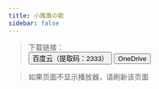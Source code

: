 ```yaml
---
title: 小鹰鹰の歌
sidebar: false
---
```

<link type="text/css" rel="stylesheet" href="/css/page.css">

>   下载链接：<br><button class="bttn-pill bttn-sm bttn-success"><i class="note-icon fas fa-cloud-download-alt"></i>  百度云（提取码：2333）</button> 
>   </a><button class="bttn-pill bttn-sm bttn-success"><i class="note-icon fas fa-cloud-download-alt"></i>  OneDrive</button></a>

>   如果页面不显示播放器，请刷新该页面
>

<div id="aplayer01"></div>
<script type="text/javascript">
    const ap = new APlayer({
        container: document.getElementById('aplayer01'),
        order: 'random',
        preload: 'none',
        volume: 0.7,
        listMaxHeight:5,
        audio: [
            {
            name: "左边",
            artist: "猫小鹰Owl",
            url: "https://beijixiaohu.oss-cn-beijing.aliyuncs.com/music/%E5%B7%A6%E8%BE%B9.mp3",
            cover: "https://beijixiaohu.oss-cn-beijing.aliyuncs.com/picture/playerheader.png"
            }, {
                name: "Ring Ring Ring",
                artist: "猫小鹰Owl",
                url: "https://beijixiaohu.oss-cn-beijing.aliyuncs.com/music/Ring%20Ring%20Ring.mp3",
                cover: "https://beijixiaohu.oss-cn-beijing.aliyuncs.com/picture/playerheader.png"
            }, {
                name: "一眼万年",
                artist: "猫小鹰Owl",
                url: "https://beijixiaohu.oss-cn-beijing.aliyuncs.com/music/%E4%B8%80%E7%9C%BC%E4%B8%87%E5%B9%B4.mp3",
                cover: "https://beijixiaohu.oss-cn-beijing.aliyuncs.com/picture/playerheader.png"
            }, {
                name: "钢铁直男",
                artist: "猫小鹰Owl",
                url: "https://beijixiaohu.oss-cn-beijing.aliyuncs.com/music/%E9%92%A2%E9%93%81%E7%9B%B4%E7%94%B7.mp3",
                cover: "https://beijixiaohu.oss-cn-beijing.aliyuncs.com/picture/playerheader.png"
            }, {
                name: "错位时空",
                artist: "猫小鹰Owl",
                url: "https://beijixiaohu.oss-cn-beijing.aliyuncs.com/music/%E9%94%99%E4%BD%8D%E6%97%B6%E7%A9%BA.mp3",
                cover: "https://beijixiaohu.oss-cn-beijing.aliyuncs.com/picture/playerheader.png"
            }, {
                name: "热爱105°的你",
                artist: "猫小鹰Owl",
                url: "https://beijixiaohu.oss-cn-beijing.aliyuncs.com/music/%E7%83%AD%E7%88%B1105%C2%B0%E7%9A%84%E4%BD%A0.mp3",
                cover: "https://beijixiaohu.oss-cn-beijing.aliyuncs.com/picture/playerheader.png"
            }, {
                name: "干物妹 小埋 OP",
                artist: "猫小鹰Owl",
                url: "https://oss.maoxiaoying.cool/music/%E5%B9%B2%E7%89%A9%E5%A6%B9%E5%B0%8F%E5%9F%8B.mp3",
                cover: "https://beijixiaohu.oss-cn-beijing.aliyuncs.com/picture/playerheader.png"
            }, {
                name: "花月成双",
                artist: "猫小鹰Owl",
                url: "https://beijixiaohu.oss-cn-beijing.aliyuncs.com/music/%E8%8A%B1%E6%9C%88%E6%88%90%E5%8F%8C.mp3",
                cover: "https://beijixiaohu.oss-cn-beijing.aliyuncs.com/picture/playerheader.png"
            }, {
                name: "有形的翅膀",
                artist: "猫小鹰Owl",
                url: "https://beijixiaohu.oss-cn-beijing.aliyuncs.com/music/%E6%9C%89%E5%BD%A2%E7%9A%84%E7%BF%85%E8%86%80.mp3",
                cover: "https://beijixiaohu.oss-cn-beijing.aliyuncs.com/picture/playerheader.png"
            }, {
                name: "香水百合",
                artist: "猫小鹰Owl",
                url: "https://beijixiaohu.oss-cn-beijing.aliyuncs.com/music/%E9%A6%99%E6%B0%B4%E7%99%BE%E5%90%88.mp3",
                cover: "https://beijixiaohu.oss-cn-beijing.aliyuncs.com/picture/playerheader.png"
            }, {
                name: "酸酸甜甜就是我",
                artist: "猫小鹰Owl",
                url: "https://beijixiaohu.oss-cn-beijing.aliyuncs.com/music/%E9%85%B8%E9%85%B8%E7%94%9C%E7%94%9C%E5%B0%B1%E6%98%AF%E6%88%91.mp3",
                cover: "https://beijixiaohu.oss-cn-beijing.aliyuncs.com/picture/playerheader.png"
            }, {
                name: "樱花草",
                artist: "猫小鹰Owl",
                url: "https://beijixiaohu.oss-cn-beijing.aliyuncs.com/music/%E6%A8%B1%E8%8A%B1%E8%8D%89.mp3",
                cover: "https://beijixiaohu.oss-cn-beijing.aliyuncs.com/picture/playerheader.png"
            }, {
                name: "大喜（舰长版）",
                artist: "猫小鹰Owl",
                url: "https://beijixiaohu.oss-cn-beijing.aliyuncs.com/music/%E5%A4%A7%E5%96%9C%EF%BC%88%E8%88%B0%E9%95%BF%E7%89%88%EF%BC%89.mp3",
                cover: "https://beijixiaohu.oss-cn-beijing.aliyuncs.com/picture/playerheader.png"
            }, {
                name: "大喜",
                artist: "猫小鹰Owl",
                url: "https://beijixiaohu.oss-cn-beijing.aliyuncs.com/music/%E5%A4%A7%E5%96%9C.mp3",
                cover: "https://beijixiaohu.oss-cn-beijing.aliyuncs.com/picture/playerheader.png"
            }, {
                name: "与梦盛开",
                artist: "猫小鹰Owl参与·合作",
                url: "https://beijixiaohu.oss-cn-beijing.aliyuncs.com/music/与梦盛开.mp3",
                cover: "https://beijixiaohu.oss-cn-beijing.aliyuncs.com/picture/playerheader.png"
            }, {
                name: "Good Time",
                artist: "猫小鹰Owl",
                url: "https://beijixiaohu.oss-cn-beijing.aliyuncs.com/music/Good Time.mp3",
                cover: "https://beijixiaohu.oss-cn-beijing.aliyuncs.com/picture/playerheader.png"
            }, {
                name: "lemon",
                artist: "猫小鹰Owl",
                url: "https://beijixiaohu.oss-cn-beijing.aliyuncs.com/music/lemon.mp3",
                cover: "https://beijixiaohu.oss-cn-beijing.aliyuncs.com/picture/playerheader.png"
            }, {
                name: "START：DASH！",
                artist: "猫小鹰Owl",
                url: "https://beijixiaohu.oss-cn-beijing.aliyuncs.com/music/START：DASH！.mp3",
                cover: "https://beijixiaohu.oss-cn-beijing.aliyuncs.com/picture/playerheader.png"
            }, {
                name: "一直很安静",
                artist: "猫小鹰Owl",
                url: "https://beijixiaohu.oss-cn-beijing.aliyuncs.com/music/一直很安静.mp3",
                cover: "https://beijixiaohu.oss-cn-beijing.aliyuncs.com/picture/playerheader.png"
            }, {
                name: "七里香",
                artist: "猫小鹰Owl",
                url: "https://beijixiaohu.oss-cn-beijing.aliyuncs.com/music/七里香.mp3",
                cover: "https://beijixiaohu.oss-cn-beijing.aliyuncs.com/picture/playerheader.png"
            }, {
                name: "三清遥",
                artist: "猫小鹰Owl",
                url: "https://beijixiaohu.oss-cn-beijing.aliyuncs.com/music/三清遥.mp3",
                cover: "https://beijixiaohu.oss-cn-beijing.aliyuncs.com/picture/playerheader.png"
            }, {
                name: "下一秒相见",
                artist: "猫小鹰Owl",
                url: "https://beijixiaohu.oss-cn-beijing.aliyuncs.com/music/下一秒相见.mp3",
                cover: "https://beijixiaohu.oss-cn-beijing.aliyuncs.com/picture/playerheader.png"
            }, {
                name: "下山",
                artist: "猫小鹰Owl",
                url: "https://beijixiaohu.oss-cn-beijing.aliyuncs.com/music/下山.mp3",
                cover: "https://beijixiaohu.oss-cn-beijing.aliyuncs.com/picture/playerheader.png"
            }, {
                name: "与你同行~B with U",
                artist: "猫小鹰Owl",
                url: "https://beijixiaohu.oss-cn-beijing.aliyuncs.com/music/与你同行~B with U.mp3",
                cover: "https://beijixiaohu.oss-cn-beijing.aliyuncs.com/picture/playerheader.png"
            }, {
                name: "与你最后的夏天",
                artist: "猫小鹰Owl",
                url: "https://beijixiaohu.oss-cn-beijing.aliyuncs.com/music/与你最后的夏天.mp3",
                cover: "https://beijixiaohu.oss-cn-beijing.aliyuncs.com/picture/playerheader.png"
            }, {
                name: "世间慢",
                artist: "猫小鹰Owl",
                url: "https://beijixiaohu.oss-cn-beijing.aliyuncs.com/music/世间慢.mp3",
                cover: "https://beijixiaohu.oss-cn-beijing.aliyuncs.com/picture/playerheader.png"
            }, {
                name: "东京不太热",
                artist: "猫小鹰Owl",
                url: "https://beijixiaohu.oss-cn-beijing.aliyuncs.com/music/东京不太热.mp3",
                cover: "https://beijixiaohu.oss-cn-beijing.aliyuncs.com/picture/playerheader.png"
            }, {
                name: "东流",
                artist: "猫小鹰Owl",
                url: "https://beijixiaohu.oss-cn-beijing.aliyuncs.com/music/东流.mp3",
                cover: "https://beijixiaohu.oss-cn-beijing.aliyuncs.com/picture/playerheader.png"
            }, {
                name: "亲爱的，那不是爱情",
                artist: "猫小鹰Owl",
                url: "https://beijixiaohu.oss-cn-beijing.aliyuncs.com/music/亲爱的，那不是爱情.mp3",
                cover: "https://beijixiaohu.oss-cn-beijing.aliyuncs.com/picture/playerheader.png"
            }, {
                name: "仙剑问情",
                artist: "猫小鹰Owl",
                url: "https://beijixiaohu.oss-cn-beijing.aliyuncs.com/music/仙剑问情.mp3",
                cover: "https://beijixiaohu.oss-cn-beijing.aliyuncs.com/picture/playerheader.png"
            }, {
                name: "但愿人长久",
                artist: "猫小鹰Owl",
                url: "https://beijixiaohu.oss-cn-beijing.aliyuncs.com/music/但愿人长久.mp3",
                cover: "https://beijixiaohu.oss-cn-beijing.aliyuncs.com/picture/playerheader.png"
            }, {
                name: "你最最最重要",
                artist: "猫小鹰Owl",
                url: "https://beijixiaohu.oss-cn-beijing.aliyuncs.com/music/你最最最重要.mp3",
                cover: "https://beijixiaohu.oss-cn-beijing.aliyuncs.com/picture/playerheader.png"
            }, {
                name: "冬日",
                artist: "猫小鹰Owl",
                url: "https://beijixiaohu.oss-cn-beijing.aliyuncs.com/music/冬日.mp3",
                cover: "https://beijixiaohu.oss-cn-beijing.aliyuncs.com/picture/playerheader.png"
            }, {
                name: "凉凉",
                artist: "猫小鹰Owl",
                url: "https://beijixiaohu.oss-cn-beijing.aliyuncs.com/music/凉凉.mp3",
                cover: "https://beijixiaohu.oss-cn-beijing.aliyuncs.com/picture/playerheader.png"
            }, {
                name: "勾指起誓",
                artist: "猫小鹰Owl",
                url: "https://beijixiaohu.oss-cn-beijing.aliyuncs.com/music/勾指起誓.mp3",
                cover: "https://beijixiaohu.oss-cn-beijing.aliyuncs.com/picture/playerheader.png"
            }, {
                name: "化作樱花树",
                artist: "猫小鹰Owl",
                url: "https://beijixiaohu.oss-cn-beijing.aliyuncs.com/music/化作樱花树.mp3",
                cover: "https://beijixiaohu.oss-cn-beijing.aliyuncs.com/picture/playerheader.png"
            }, {
                name: "千里邀月",
                artist: "猫小鹰Owl",
                url: "https://beijixiaohu.oss-cn-beijing.aliyuncs.com/music/千里邀月.mp3",
                cover: "https://beijixiaohu.oss-cn-beijing.aliyuncs.com/picture/playerheader.png"
            }, {
                name: "单身情歌",
                artist: "猫小鹰Owl",
                url: "https://beijixiaohu.oss-cn-beijing.aliyuncs.com/music/单身情歌.mp3",
                cover: "https://beijixiaohu.oss-cn-beijing.aliyuncs.com/picture/playerheader.png"
            }, {
                name: "听妈妈的话",
                artist: "猫小鹰Owl",
                url: "https://beijixiaohu.oss-cn-beijing.aliyuncs.com/music/听妈妈的话.mp3",
                cover: "https://beijixiaohu.oss-cn-beijing.aliyuncs.com/picture/playerheader.png"
            }, {
                name: "咸鱼的夏天",
                artist: "猫小鹰Owl",
                url: "https://beijixiaohu.oss-cn-beijing.aliyuncs.com/music/咸鱼的夏天.mp3",
                cover: "https://beijixiaohu.oss-cn-beijing.aliyuncs.com/picture/playerheader.png"
            }, {
                name: "喜欢你",
                artist: "猫小鹰Owl",
                url: "https://beijixiaohu.oss-cn-beijing.aliyuncs.com/music/喜欢你.mp3",
                cover: "https://beijixiaohu.oss-cn-beijing.aliyuncs.com/picture/playerheader.png"
            }, {
                name: "团团圆圆",
                artist: "猫小鹰Owl",
                url: "https://beijixiaohu.oss-cn-beijing.aliyuncs.com/music/团团圆圆.mp3",
                cover: "https://beijixiaohu.oss-cn-beijing.aliyuncs.com/picture/playerheader.png"
            }, {
                name: "处处吻",
                artist: "猫小鹰Owl",
                url: "https://beijixiaohu.oss-cn-beijing.aliyuncs.com/music/处处吻.mp3",
                cover: "https://beijixiaohu.oss-cn-beijing.aliyuncs.com/picture/playerheader.png"
            }, {
                name: "夏天的风",
                artist: "猫小鹰Owl",
                url: "https://beijixiaohu.oss-cn-beijing.aliyuncs.com/music/夏天的风.mp3",
                cover: "https://beijixiaohu.oss-cn-beijing.aliyuncs.com/picture/playerheader.png"
            }, {
                name: "大鱼",
                artist: "猫小鹰Owl",
                url: "https://beijixiaohu.oss-cn-beijing.aliyuncs.com/music/大鱼.mp3",
                cover: "https://beijixiaohu.oss-cn-beijing.aliyuncs.com/picture/playerheader.png"
            }, {
                name: "奥利给",
                artist: "猫小鹰Owl",
                url: "https://beijixiaohu.oss-cn-beijing.aliyuncs.com/music/奥利给.mp3",
                cover: "https://beijixiaohu.oss-cn-beijing.aliyuncs.com/picture/playerheader.png"
            }, {
                name: "宁夏",
                artist: "猫小鹰Owl",
                url: "https://beijixiaohu.oss-cn-beijing.aliyuncs.com/music/宁夏.mp3",
                cover: "https://beijixiaohu.oss-cn-beijing.aliyuncs.com/picture/playerheader.png"
            }, {
                name: "对你青睐",
                artist: "猫小鹰Owl",
                url: "https://beijixiaohu.oss-cn-beijing.aliyuncs.com/music/对你青睐.mp3",
                cover: "https://beijixiaohu.oss-cn-beijing.aliyuncs.com/picture/playerheader.png"
            }, {
                name: "小城谣",
                artist: "猫小鹰Owl",
                url: "https://beijixiaohu.oss-cn-beijing.aliyuncs.com/music/小城谣.mp3",
                cover: "https://beijixiaohu.oss-cn-beijing.aliyuncs.com/picture/playerheader.png"
            }, {
                name: "小情歌",
                artist: "猫小鹰Owl",
                url: "https://beijixiaohu.oss-cn-beijing.aliyuncs.com/music/小情歌.mp3",
                cover: "https://beijixiaohu.oss-cn-beijing.aliyuncs.com/picture/playerheader.png"
            }, {
                name: "广寒宫",
                artist: "猫小鹰Owl",
                url: "https://beijixiaohu.oss-cn-beijing.aliyuncs.com/music/广寒宫.mp3",
                cover: "https://beijixiaohu.oss-cn-beijing.aliyuncs.com/picture/playerheader.png"
            }, {
                name: "归寻",
                artist: "猫小鹰Owl",
                url: "https://beijixiaohu.oss-cn-beijing.aliyuncs.com/music/归寻.mp3",
                cover: "https://beijixiaohu.oss-cn-beijing.aliyuncs.com/picture/playerheader.png"
            }, {
                name: "心动的感觉",
                artist: "猫小鹰Owl",
                url: "https://beijixiaohu.oss-cn-beijing.aliyuncs.com/music/心动的感觉.mp3",
                cover: "https://beijixiaohu.oss-cn-beijing.aliyuncs.com/picture/playerheader.png"
            }, {
                name: "心愿便利贴",
                artist: "猫小鹰Owl",
                url: "https://beijixiaohu.oss-cn-beijing.aliyuncs.com/music/心愿便利贴.mp3",
                cover: "https://beijixiaohu.oss-cn-beijing.aliyuncs.com/picture/playerheader.png"
            }, {
                name: "忘记时间",
                artist: "猫小鹰Owl",
                url: "https://beijixiaohu.oss-cn-beijing.aliyuncs.com/music/忘记时间.mp3",
                cover: "https://beijixiaohu.oss-cn-beijing.aliyuncs.com/picture/playerheader.png"
            }, {
                name: "想见你想见你想见你",
                artist: "猫小鹰Owl",
                url: "https://beijixiaohu.oss-cn-beijing.aliyuncs.com/music/想见你想见你想见你.mp3",
                cover: "https://beijixiaohu.oss-cn-beijing.aliyuncs.com/picture/playerheader.png"
            }, {
                name: "我们的爱",
                artist: "猫小鹰Owl",
                url: "https://beijixiaohu.oss-cn-beijing.aliyuncs.com/music/我们的爱.mp3",
                cover: "https://beijixiaohu.oss-cn-beijing.aliyuncs.com/picture/playerheader.png"
            }, {
                name: "我怀念的",
                artist: "猫小鹰Owl",
                url: "https://beijixiaohu.oss-cn-beijing.aliyuncs.com/music/我怀念的.mp3",
                cover: "https://beijixiaohu.oss-cn-beijing.aliyuncs.com/picture/playerheader.png"
            }, {
                name: "我的一个道姑朋友",
                artist: "猫小鹰Owl",
                url: "https://beijixiaohu.oss-cn-beijing.aliyuncs.com/music/我的一个道姑朋友.mp3",
                cover: "https://beijixiaohu.oss-cn-beijing.aliyuncs.com/picture/playerheader.png"
            }, {
                name: "打上花火",
                artist: "猫小鹰Owl",
                url: "https://beijixiaohu.oss-cn-beijing.aliyuncs.com/music/打上花火.mp3",
                cover: "https://beijixiaohu.oss-cn-beijing.aliyuncs.com/picture/playerheader.png"
            }, {
                name: "探清水河",
                artist: "猫小鹰Owl",
                url: "https://beijixiaohu.oss-cn-beijing.aliyuncs.com/music/探清水河.mp3",
                cover: "https://beijixiaohu.oss-cn-beijing.aliyuncs.com/picture/playerheader.png"
            }, {
                name: "摇篮曲",
                artist: "猫小鹰Owl",
                url: "https://beijixiaohu.oss-cn-beijing.aliyuncs.com/music/摇篮曲.mp3",
                cover: "https://beijixiaohu.oss-cn-beijing.aliyuncs.com/picture/playerheader.png"
            }, {
                name: "无归",
                artist: "猫小鹰Owl",
                url: "https://beijixiaohu.oss-cn-beijing.aliyuncs.com/music/无归.mp3",
                cover: "https://beijixiaohu.oss-cn-beijing.aliyuncs.com/picture/playerheader.png"
            }, {
                name: "易燃易爆炸",
                artist: "猫小鹰Owl",
                url: "https://beijixiaohu.oss-cn-beijing.aliyuncs.com/music/易燃易爆炸.mp3",
                cover: "https://beijixiaohu.oss-cn-beijing.aliyuncs.com/picture/playerheader.png"
            }, {
                name: "晓秋明月",
                artist: "猫小鹰Owl",
                url: "https://beijixiaohu.oss-cn-beijing.aliyuncs.com/music/晓秋明月.mp3",
                cover: "https://beijixiaohu.oss-cn-beijing.aliyuncs.com/picture/playerheader.png"
            }, {
                name: "晚安喵（片段）",
                artist: "猫小鹰Owl",
                url: "https://beijixiaohu.oss-cn-beijing.aliyuncs.com/music/晚安喵（片段）.mp3",
                cover: "https://beijixiaohu.oss-cn-beijing.aliyuncs.com/picture/playerheader.png"
            }, {
                name: "普通Disico",
                artist: "猫小鹰Owl",
                url: "https://beijixiaohu.oss-cn-beijing.aliyuncs.com/music/普通Disico.mp3",
                cover: "https://beijixiaohu.oss-cn-beijing.aliyuncs.com/picture/playerheader.png"
            }, {
                name: "晴天",
                artist: "猫小鹰Owl",
                url: "https://beijixiaohu.oss-cn-beijing.aliyuncs.com/music/晴天.mp3",
                cover: "https://beijixiaohu.oss-cn-beijing.aliyuncs.com/picture/playerheader.png"
            }, {
                name: "曹操",
                artist: "猫小鹰Owl",
                url: "https://beijixiaohu.oss-cn-beijing.aliyuncs.com/music/曹操.mp3",
                cover: "https://beijixiaohu.oss-cn-beijing.aliyuncs.com/picture/playerheader.png"
            }, {
                name: "最初的梦想",
                artist: "猫小鹰Owl",
                url: "https://beijixiaohu.oss-cn-beijing.aliyuncs.com/music/最初的梦想.mp3",
                cover: "https://beijixiaohu.oss-cn-beijing.aliyuncs.com/picture/playerheader.png"
            }, {
                name: "月光",
                artist: "猫小鹰Owl",
                url: "https://beijixiaohu.oss-cn-beijing.aliyuncs.com/music/月光.mp3",
                cover: "https://beijixiaohu.oss-cn-beijing.aliyuncs.com/picture/playerheader.png"
            }, {
                name: "有点甜",
                artist: "猫小鹰Owl",
                url: "https://beijixiaohu.oss-cn-beijing.aliyuncs.com/music/有点甜.mp3",
                cover: "https://beijixiaohu.oss-cn-beijing.aliyuncs.com/picture/playerheader.png"
            }, {
                name: "未闻花名",
                artist: "猫小鹰Owl",
                url: "https://beijixiaohu.oss-cn-beijing.aliyuncs.com/music/未闻花名.mp3",
                cover: "https://beijixiaohu.oss-cn-beijing.aliyuncs.com/picture/playerheader.png"
            }, {
                name: "杀破狼",
                artist: "猫小鹰Owl",
                url: "https://beijixiaohu.oss-cn-beijing.aliyuncs.com/music/杀破狼.mp3",
                cover: "https://beijixiaohu.oss-cn-beijing.aliyuncs.com/picture/playerheader.png"
            }, {
                name: "桃花笑",
                artist: "猫小鹰Owl",
                url: "https://beijixiaohu.oss-cn-beijing.aliyuncs.com/music/桃花笑.mp3",
                cover: "https://beijixiaohu.oss-cn-beijing.aliyuncs.com/picture/playerheader.png"
            }, {
                name: "棠梨煎雪",
                artist: "猫小鹰Owl",
                url: "https://beijixiaohu.oss-cn-beijing.aliyuncs.com/music/棠梨煎雪.mp3",
                cover: "https://beijixiaohu.oss-cn-beijing.aliyuncs.com/picture/playerheader.png"
            }, {
                name: "烟雨行舟",
                artist: "猫小鹰Owl",
                url: "https://beijixiaohu.oss-cn-beijing.aliyuncs.com/music/烟雨行舟.mp3",
                cover: "https://beijixiaohu.oss-cn-beijing.aliyuncs.com/picture/playerheader.png"
            }, {
                name: "爱你",
                artist: "猫小鹰Owl",
                url: "https://beijixiaohu.oss-cn-beijing.aliyuncs.com/music/爱你.mp3",
                cover: "https://beijixiaohu.oss-cn-beijing.aliyuncs.com/picture/playerheader.png"
            }, {
                name: "爱河",
                artist: "猫小鹰Owl",
                url: "https://beijixiaohu.oss-cn-beijing.aliyuncs.com/music/爱河.mp3",
                cover: "https://beijixiaohu.oss-cn-beijing.aliyuncs.com/picture/playerheader.png"
            }, {
                name: "牵丝戏",
                artist: "猫小鹰Owl",
                url: "https://beijixiaohu.oss-cn-beijing.aliyuncs.com/music/牵丝戏.mp3",
                cover: "https://beijixiaohu.oss-cn-beijing.aliyuncs.com/picture/playerheader.png"
            }, {
                name: "猫头鹰",
                artist: "猫小鹰Owl",
                url: "https://beijixiaohu.oss-cn-beijing.aliyuncs.com/music/猫头鹰.mp3",
                cover: "https://beijixiaohu.oss-cn-beijing.aliyuncs.com/picture/playerheader.png"
            }, {
                name: "生日快乐",
                artist: "猫小鹰Owl",
                url: "https://beijixiaohu.oss-cn-beijing.aliyuncs.com/music/生日快乐.mp3",
                cover: "https://beijixiaohu.oss-cn-beijing.aliyuncs.com/picture/playerheader.png"
            }, {
                name: "白金disco",
                artist: "猫小鹰Owl",
                url: "https://beijixiaohu.oss-cn-beijing.aliyuncs.com/music/白金disco.mp3",
                cover: "https://beijixiaohu.oss-cn-beijing.aliyuncs.com/picture/playerheader.png"
            }, {
                name: "百花香",
                artist: "猫小鹰Owl",
                url: "https://beijixiaohu.oss-cn-beijing.aliyuncs.com/music/百花香.mp3",
                cover: "https://beijixiaohu.oss-cn-beijing.aliyuncs.com/picture/playerheader.png"
            }, {
                name: "稻香",
                artist: "猫小鹰Owl",
                url: "https://beijixiaohu.oss-cn-beijing.aliyuncs.com/music/稻香.mp3",
                cover: "https://beijixiaohu.oss-cn-beijing.aliyuncs.com/picture/playerheader.png"
            }, {
                name: "穿越时空的思念",
                artist: "猫小鹰Owl",
                url: "https://beijixiaohu.oss-cn-beijing.aliyuncs.com/music/穿越时空的思念.mp3",
                cover: "https://beijixiaohu.oss-cn-beijing.aliyuncs.com/picture/playerheader.png"
            }, {
                name: "窗外",
                artist: "猫小鹰Owl",
                url: "https://beijixiaohu.oss-cn-beijing.aliyuncs.com/music/窗外.mp3",
                cover: "https://beijixiaohu.oss-cn-beijing.aliyuncs.com/picture/playerheader.png"
            }, {
                name: "童话镇",
                artist: "猫小鹰Owl",
                url: "https://beijixiaohu.oss-cn-beijing.aliyuncs.com/music/童话镇.mp3",
                cover: "https://beijixiaohu.oss-cn-beijing.aliyuncs.com/picture/playerheader.png"
            }, {
                name: "繁华唱遍",
                artist: "猫小鹰Owl",
                url: "https://beijixiaohu.oss-cn-beijing.aliyuncs.com/music/繁华唱遍.mp3",
                cover: "https://beijixiaohu.oss-cn-beijing.aliyuncs.com/picture/playerheader.png"
            }, {
                name: "红尘客栈",
                artist: "猫小鹰Owl",
                url: "https://beijixiaohu.oss-cn-beijing.aliyuncs.com/music/红尘客栈.mp3",
                cover: "https://beijixiaohu.oss-cn-beijing.aliyuncs.com/picture/playerheader.png"
            }, {
                name: "红昭愿",
                artist: "猫小鹰Owl",
                url: "https://beijixiaohu.oss-cn-beijing.aliyuncs.com/music/红昭愿.mp3",
                cover: "https://beijixiaohu.oss-cn-beijing.aliyuncs.com/picture/playerheader.png"
            }, {
                name: "纯白色的你",
                artist: "猫小鹰Owl",
                url: "https://beijixiaohu.oss-cn-beijing.aliyuncs.com/music/纯白色的你.mp3",
                cover: "https://beijixiaohu.oss-cn-beijing.aliyuncs.com/picture/playerheader.png"
            }, {
                name: "编号89757",
                artist: "猫小鹰Owl",
                url: "https://beijixiaohu.oss-cn-beijing.aliyuncs.com/music/编号89757.mp3",
                cover: "https://beijixiaohu.oss-cn-beijing.aliyuncs.com/picture/playerheader.png"
            }, {
                name: "腐草为萤",
                artist: "猫小鹰Owl",
                url: "https://beijixiaohu.oss-cn-beijing.aliyuncs.com/music/腐草为萤.mp3",
                cover: "https://beijixiaohu.oss-cn-beijing.aliyuncs.com/picture/playerheader.png"
            }, {
                name: "莫斯科没有眼泪",
                artist: "猫小鹰Owl",
                url: "https://beijixiaohu.oss-cn-beijing.aliyuncs.com/music/莫斯科没有眼泪.mp3",
                cover: "https://beijixiaohu.oss-cn-beijing.aliyuncs.com/picture/playerheader.png"
            }, {
                name: "被风吹过的夏天",
                artist: "猫小鹰Owl",
                url: "https://beijixiaohu.oss-cn-beijing.aliyuncs.com/music/被风吹过的夏天.mp3",
                cover: "https://beijixiaohu.oss-cn-beijing.aliyuncs.com/picture/playerheader.png"
            }, {
                name: "说书人",
                artist: "猫小鹰Owl",
                url: "https://beijixiaohu.oss-cn-beijing.aliyuncs.com/music/说书人.mp3",
                cover: "https://beijixiaohu.oss-cn-beijing.aliyuncs.com/picture/playerheader.png"
            }, {
                name: "说爱你",
                artist: "猫小鹰Owl",
                url: "https://beijixiaohu.oss-cn-beijing.aliyuncs.com/music/说爱你.mp3",
                cover: "https://beijixiaohu.oss-cn-beijing.aliyuncs.com/picture/playerheader.png"
            }, {
                name: "赤伶",
                artist: "猫小鹰Owl",
                url: "https://beijixiaohu.oss-cn-beijing.aliyuncs.com/music/赤伶.mp3",
                cover: "https://beijixiaohu.oss-cn-beijing.aliyuncs.com/picture/playerheader.png"
            }, {
                name: "起风了",
                artist: "猫小鹰Owl",
                url: "https://beijixiaohu.oss-cn-beijing.aliyuncs.com/music/起风了.mp3",
                cover: "https://beijixiaohu.oss-cn-beijing.aliyuncs.com/picture/playerheader.png"
            }, {
                name: "达拉崩吧",
                artist: "猫小鹰Owl",
                url: "https://beijixiaohu.oss-cn-beijing.aliyuncs.com/music/达拉崩吧.mp3",
                cover: "https://beijixiaohu.oss-cn-beijing.aliyuncs.com/picture/playerheader.png"
            }, {
                name: "过年了",
                artist: "猫小鹰Owl",
                url: "https://beijixiaohu.oss-cn-beijing.aliyuncs.com/music/过年了.mp3",
                cover: "https://beijixiaohu.oss-cn-beijing.aliyuncs.com/picture/playerheader.png"
            }, {
                name: "追光者",
                artist: "猫小鹰Owl",
                url: "https://beijixiaohu.oss-cn-beijing.aliyuncs.com/music/追光者.mp3",
                cover: "https://beijixiaohu.oss-cn-beijing.aliyuncs.com/picture/playerheader.png"
            }, {
                name: "逍遥叹",
                artist: "猫小鹰Owl",
                url: "https://beijixiaohu.oss-cn-beijing.aliyuncs.com/music/逍遥叹.mp3",
                cover: "https://beijixiaohu.oss-cn-beijing.aliyuncs.com/picture/playerheader.png"
            }, {
                name: "醉仙歌",
                artist: "猫小鹰Owl",
                url: "https://beijixiaohu.oss-cn-beijing.aliyuncs.com/music/醉仙歌.mp3",
                cover: "https://beijixiaohu.oss-cn-beijing.aliyuncs.com/picture/playerheader.png"
            }, {
                name: "醉酒的蝴蝶",
                artist: "猫小鹰Owl",
                url: "https://beijixiaohu.oss-cn-beijing.aliyuncs.com/music/醉酒的蝴蝶.mp3",
                cover: "https://beijixiaohu.oss-cn-beijing.aliyuncs.com/picture/playerheader.png"
            }, {
                name: "锦鲤抄",
                artist: "猫小鹰Owl",
                url: "https://beijixiaohu.oss-cn-beijing.aliyuncs.com/music/锦鲤抄.mp3",
                cover: "https://beijixiaohu.oss-cn-beijing.aliyuncs.com/picture/playerheader.png"
            }, {
                name: "隐形的翅膀",
                artist: "猫小鹰Owl",
                url: "https://beijixiaohu.oss-cn-beijing.aliyuncs.com/music/隐形的翅膀.mp3",
                cover: "https://beijixiaohu.oss-cn-beijing.aliyuncs.com/picture/playerheader.png"
            }, {
                name: "青花瓷",
                artist: "猫小鹰Owl",
                url: "https://beijixiaohu.oss-cn-beijing.aliyuncs.com/music/青花瓷.mp3",
                cover: "https://beijixiaohu.oss-cn-beijing.aliyuncs.com/picture/playerheader.png"
            }, {
                name: "马步谣",
                artist: "猫小鹰Owl",
                url: "https://beijixiaohu.oss-cn-beijing.aliyuncs.com/music/马步谣.mp3",
                cover: "https://beijixiaohu.oss-cn-beijing.aliyuncs.com/picture/playerheader.png"
            }
        ]
    })
</script>

